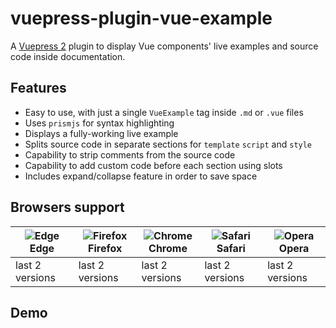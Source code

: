 # vuepress-plugin-vue-example

A [Vuepress 2](https://v2.vuepress.vuejs.org/) plugin to display Vue components' live examples and source code inside documentation.

## Features

- Easy to use, with just a single `VueExample` tag inside `.md` or `.vue` files
- Uses `prismjs` for syntax highlighting
- Displays a fully-working live example
- Splits source code in separate sections for `template` `script` and `style`
- Capability to strip comments from the source code
- Capability to add custom code before each section using slots
- Includes expand/collapse feature in order to save space

## Browsers support

| ![Edge](https://raw.githubusercontent.com/alrra/browser-logos/master/src/edge/edge_48x48.png)<br/>Edge | ![Firefox](https://raw.githubusercontent.com/alrra/browser-logos/master/src/firefox/firefox_48x48.png)<br/>Firefox | ![Chrome](https://raw.githubusercontent.com/alrra/browser-logos/master/src/chrome/chrome_48x48.png)<br/>Chrome | ![Safari](https://raw.githubusercontent.com/alrra/browser-logos/master/src/safari/safari_48x48.png)<br/>Safari | ![Opera](https://raw.githubusercontent.com/alrra/browser-logos/master/src/opera/opera_48x48.png)<br/>Opera |
| ------------------------------------------------------------------------------------------------------ | ------------------------------------------------------------------------------------------------------------------ | -------------------------------------------------------------------------------------------------------------- | -------------------------------------------------------------------------------------------------------------- | ---------------------------------------------------------------------------------------------------------- |
| last 2 versions                                                                                        | last 2 versions                                                                                                    | last 2 versions                                                                                                | last 2 versions                                                                                                | last 2 versions                                                                                            |

## Demo

<Example1 />
